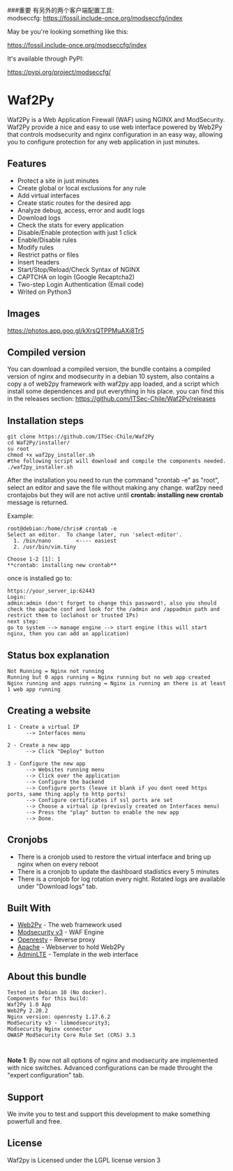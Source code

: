 ###重要
有另外的两个客户端配置工具:   
modseccfg:   https://fossil.include-once.org/modseccfg/index


May be you're looking something like this:

https://fossil.include-once.org/modseccfg/index

It's available through PyPI:

https://pypi.org/project/modseccfg/




# Waf2Py

Waf2Py is a Web Application Firewall (WAF) using NGINX and ModSecurity. Waf2Py provide a nice and easy to use web interface powered by Web2Py that controls modsecurity and nginx configuration in an easy way, allowing you to configure protection for any web application in just minutes.

## Features

- Protect a site in just minutes
- Create global or local exclusions for any rule
- Add virtual interfaces
- Create static routes for the desired app
- Analyze debug, access, error and audit logs
- Download logs
- Check the stats for every application
- Disable/Enable protection with just 1 click
- Enable/Disable rules
- Modify rules
- Restrict paths or files
- Insert headers
- Start/Stop/Reload/Check Syntax of NGINX
- CAPTCHA on login (Google Recaptcha2)
- Two-step Login Authentication (Email code)
- Writed on Python3

## Images

https://photos.app.goo.gl/kXrsQTPPMuAXi8Tr5


## Compiled version
You can download a compiled version, the bundle contains a compiled version of nginx and modsecurity in a debian 10 system, also contains a copy a of web2py framework with waf2py app loaded, and a script which install some dependences and put everything in his place.
you can find this in the releases section: https://github.com/ITSec-Chile/Waf2Py/releases



## Installation steps


```
git clone https://github.com/ITSec-Chile/Waf2Py
cd Waf2Py/installer/
su root
chmod +x waf2py_installer.sh
#the following script will download and compile the components needed.
./waf2py_installer.sh
```

After the installation you need to run the command "crontab -e" as "root", select an editor and save the file without making any change. 
waf2py need crontajobs but they will are not active until  **crontab: installing new crontab** message is returned.

Example:
```
root@debian:/home/chris# crontab -e
Select an editor.  To change later, run 'select-editor'.
  1. /bin/nano        <---- easiest
  2. /usr/bin/vim.tiny

Choose 1-2 [1]: 1
**crontab: installing new crontab**
```


once is installed go to:
```
https://your_server_ip:62443
Login:
admin:admin (don't forget to change this password!, also you should check the apache conf and look for the /admin and /appadmin path and restrict them to loclahost or trusted IPs)
next step:
go to system --> manage engine --> start engine (this will start nginx, then you can add an application)
```

## Status box explanation
```
Not Running = Nginx not running
Running but 0 apps running = Nginx running but no web app created
Nginx running and apps running = Nginx is running an there is at least 1 web app running
```

## Creating a website
```
1 - Create a virtual IP
      --> Interfaces menu

2 - Create a new app
      --> Click "Deploy" button

3 - Configure the new app
      --> Websites running menu
      --> Click over the application
      --> Configure the backend
      --> Configure ports (leave it blank if you dont need https ports, same thing apply to http ports)
      --> Configure certificates if ssl ports are set
      --> Choose a virtual ip (previusly created on Interfaces menu)
      --> Press the "play" button to enable the new app
      --> Done.
```
## Cronjobs
- There is a cronjob used to restore the virtual interface and bring up nginx when on every reboot
- There is a cronjob to update the dashboard stadistics every 5 minutes
- There is a cronjob for log rotation every night. Rotated logs are available under "Download logs" tab.




## Built With

* [Web2Py](http://www.web2py.com/) - The web framework used
* [Modsecurity v3](https://www.modsecurity.org/) - WAF Engine
* [Openresty](https://openresty.org/) - Reverse proxy
* [Apache](https://httpd.apache.org/) - Webserver to hold Web2Py
* [AdminLTE](https://adminlte.io/) - Template in the web interface


## About this bundle
```
Tested in Debian 10 (No docker).
Components for this build:
Waf2Py 1.0 App
Web2Py 2.20.2
Nginx version: openresty 1.17.6.2
ModSecurity v3 - libmodsecurity3;
Modsecurity Nginx connector   
OWASP ModSecurity Core Rule Set (CRS) 3.3



```

<b>Note 1</b>: By now not all options of nginx and modsecurity are implemented with nice switches. Advanced configurations can be made throught the "expert configuration" tab.



## Support
We invite you to test and support this development to make something powerfull and free.

## License

Waf2py is Licensed under the LGPL license version 3


